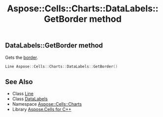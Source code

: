 ﻿---
title: Aspose::Cells::Charts::DataLabels::GetBorder method
linktitle: GetBorder
second_title: Aspose.Cells for C++ API Reference
description: 'Aspose::Cells::Charts::DataLabels::GetBorder method. Gets the border in C++.'
type: docs
weight: 600
url: /cpp/aspose.cells.charts/datalabels/getborder/
---
## DataLabels::GetBorder method


Gets the [border](../).

```cpp
Line Aspose::Cells::Charts::DataLabels::GetBorder()
```

## See Also

* Class [Line](../../../aspose.cells.drawing/line/)
* Class [DataLabels](../)
* Namespace [Aspose::Cells::Charts](../../)
* Library [Aspose.Cells for C++](../../../)
